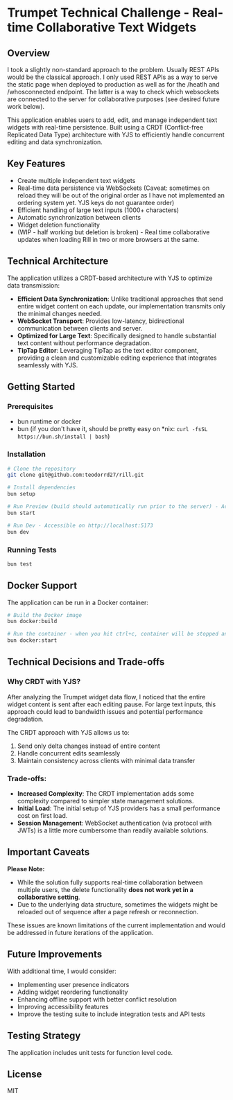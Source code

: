 # Trumpet Technical Challenge - Real-time Collaborative Text Widgets

## Overview
I took a slightly non-standard approach to the problem. Usually REST APIs would be the classical approach. I only used REST APIs as a way to serve the static page when deployed to production as well as for the /heatlh and /whosconnected endpoint. The latter is a way to check which websockets are connected to the server for collaborative purposes (see desired future work below).

This application enables users to add, edit, and manage independent text widgets with real-time persistence. Built using a CRDT (Conflict-free Replicated Data Type) architecture with YJS to efficiently handle concurrent editing and data synchronization.

## Key Features
- Create multiple independent text widgets
- Real-time data persistence via WebSockets (Caveat: sometimes on reload they will be out of the original order as I have not implemented an ordering system yet. YJS keys do not guarantee order)
- Efficient handling of large text inputs (1000+ characters)
- Automatic synchronization between clients
- Widget deletion functionality
- (WIP - half working but deletion is broken) - Real time collaborative updates when loading Rill in two or more browsers at the same.

## Technical Architecture
The application utilizes a CRDT-based architecture with YJS to optimize data transmission:

- **Efficient Data Synchronization**: Unlike traditional approaches that send entire widget content on each update, our implementation transmits only the minimal changes needed.
- **WebSocket Transport**: Provides low-latency, bidirectional communication between clients and server.
- **Optimized for Large Text**: Specifically designed to handle substantial text content without performance degradation.
- **TipTap Editor**: Leveraging TipTap as the text editor component, providing a clean and customizable editing experience that integrates seamlessly with YJS.

## Getting Started

### Prerequisites
- bun runtime or docker
- bun (if you don't have it, should be pretty easy on *nix: `curl -fsSL https://bun.sh/install | bash`)

### Installation
```bash
# Clone the repository
git clone git@github.com:teodorrd27/rill.git

# Install dependencies
bun setup

# Run Preview (build should automatically run prior to the server) - Accessible on http://localhost:4173
bun start

# Run Dev - Accessible on http://localhost:5173
bun dev

```

### Running Tests
```bash
bun test
```

## Docker Support
The application can be run in a Docker container:

```bash
# Build the Docker image
bun docker:build

# Run the container - when you hit ctrl+c, container will be stopped and removed
bun docker:start
```

## Technical Decisions and Trade-offs

### Why CRDT with YJS?
After analyzing the Trumpet widget data flow, I noticed that the entire widget content is sent after each editing pause. For large text inputs, this approach could lead to bandwidth issues and potential performance degradation. 

The CRDT approach with YJS allows us to:
1. Send only delta changes instead of entire content
2. Handle concurrent edits seamlessly
3. Maintain consistency across clients with minimal data transfer

### Trade-offs:
- **Increased Complexity**: The CRDT implementation adds some complexity compared to simpler state management solutions.
- **Initial Load**: The initial setup of YJS providers has a small performance cost on first load.
- **Session Management**: WebSocket authentication (via protocol with JWTs) is a little more cumbersome than readily available solutions.

## Important Caveats

**Please Note:**
- While the solution fully supports real-time collaboration between multiple users, the delete functionality **does not work yet in a collaborative setting**.
- Due to the underlying data structure, sometimes the widgets might be reloaded out of sequence after a page refresh or reconnection.

These issues are known limitations of the current implementation and would be addressed in future iterations of the application.

## Future Improvements
With additional time, I would consider:

- Implementing user presence indicators
- Adding widget reordering functionality
- Enhancing offline support with better conflict resolution
- Improving accessibility features
- Improve the testing suite to include integration tests and API tests

## Testing Strategy
The application includes unit tests for function level code.

## License
MIT
